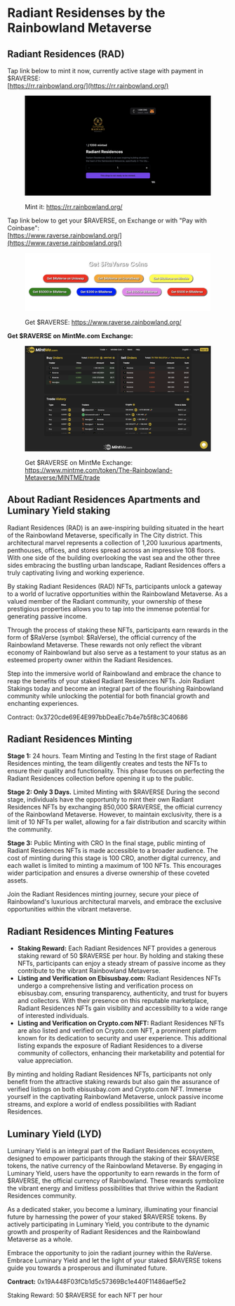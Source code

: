 # Radiant Residenses by the Rainbowland Metaverse

## **Radiant Residences (RAD)**

Tap link below to mint it now, currently active stage with payment in $RAVERSE:\
[https://rr.rainbowland.org/](https://rr.rainbowland.org/)

<figure><img src=".gitbook/assets/Screenshot 2023-07-05 at 17.30.57.png" alt=""><figcaption><p>Mint it: <a href="https://rr.rainbowland.org/">https://rr.rainbowland.org/</a></p></figcaption></figure>

Tap link below to get your $RAVERSE, on Exchange or with "Pay with Coinbase":\
[https://www.raverse.rainbowland.org/](https://www.raverse.rainbowland.org/)

<figure><img src=".gitbook/assets/Screenshot 2023-07-05 at 22.17.46.png" alt=""><figcaption><p>Get $RAVERSE: <a href="https://www.raverse.rainbowland.org/">https://www.raverse.rainbowland.org/</a></p></figcaption></figure>

**Get $RAVERSE on MintMe.com Exchange:**

<figure><img src=".gitbook/assets/Screenshot 2023-07-05 at 22.26.15.png" alt=""><figcaption><p>Get $RAVERSE on MintMe Exchange: <a href="https://www.mintme.com/token/The-Rainbowland-Metaverse/MINTME/trade">https://www.mintme.com/token/The-Rainbowland-Metaverse/MINTME/trade</a></p></figcaption></figure>

## **About Radiant Residences Apartments and** Luminary Yield staking

Radiant Residences (RAD) is an awe-inspiring building situated in the heart of the Rainbowland Metaverse, specifically in The City district. This architectural marvel represents a collection of 1,200 luxurious apartments, penthouses, offices, and stores spread across an impressive 108 floors. With one side of the building overlooking the vast sea and the other three sides embracing the bustling urban landscape, Radiant Residences offers a truly captivating living and working experience.

By staking Radiant Residences (RAD) NFTs, participants unlock a gateway to a world of lucrative opportunities within the Rainbowland Metaverse. As a valued member of the Radiant community, your ownership of these prestigious properties allows you to tap into the immense potential for generating passive income.

Through the process of staking these NFTs, participants earn rewards in the form of $RaVerse (symbol: $RaVerse), the official currency of the Rainbowland Metaverse. These rewards not only reflect the vibrant economy of Rainbowland but also serve as a testament to your status as an esteemed property owner within the Radiant Residences.

Step into the immersive world of Rainbowland and embrace the chance to reap the benefits of your staked Radiant Residences NFTs. Join Radiant Stakings today and become an integral part of the flourishing Rainbowland community while unlocking the potential for both financial growth and enchanting experiences.

Contract: 0x3720cde69E4E997bbDeaEc7b4e7b5f8c3C40686

## Radiant Residences Minting

**Stage 1:** 24 hours. Team Minting and Testing In the first stage of Radiant Residences minting, the team diligently creates and tests the NFTs to ensure their quality and functionality. This phase focuses on perfecting the Radiant Residences collection before opening it up to the public.

**Stage 2: Only 3 Days.** Limited Minting with $RAVERSE During the second stage, individuals have the opportunity to mint their own Radiant Residences NFTs by exchanging 850,000 $RAVERSE, the official currency of the Rainbowland Metaverse. However, to maintain exclusivity, there is a limit of 10 NFTs per wallet, allowing for a fair distribution and scarcity within the community.

**Stage 3:** Public Minting with CRO In the final stage, public minting of Radiant Residences NFTs is made accessible to a broader audience. The cost of minting during this stage is 100 CRO, another digital currency, and each wallet is limited to minting a maximum of 100 NFTs. This encourages wider participation and ensures a diverse ownership of these coveted assets.

Join the Radiant Residences minting journey, secure your piece of Rainbowland's luxurious architectural marvels, and embrace the exclusive opportunities within the vibrant metaverse.

## Radiant Residences Minting Features

* **Staking Reward:** Each Radiant Residences NFT provides a generous staking reward of 50 $RAVERSE per hour. By holding and staking these NFTs, participants can enjoy a steady stream of passive income as they contribute to the vibrant Rainbowland Metaverse.
* **Listing and Verification on Ebisusbay.com:** Radiant Residences NFTs undergo a comprehensive listing and verification process on ebisusbay.com, ensuring transparency, authenticity, and trust for buyers and collectors. With their presence on this reputable marketplace, Radiant Residences NFTs gain visibility and accessibility to a wide range of interested individuals.
* **Listing and Verification on Crypto.com NFT:** Radiant Residences NFTs are also listed and verified on Crypto.com NFT, a prominent platform known for its dedication to security and user experience. This additional listing expands the exposure of Radiant Residences to a diverse community of collectors, enhancing their marketability and potential for value appreciation.

By minting and holding Radiant Residences NFTs, participants not only benefit from the attractive staking rewards but also gain the assurance of verified listings on both ebisusbay.com and Crypto.com NFT. Immerse yourself in the captivating Rainbowland Metaverse, unlock passive income streams, and explore a world of endless possibilities with Radiant Residences.

## **Luminary Yield (LYD)**

Luminary Yield is an integral part of the Radiant Residences ecosystem, designed to empower participants through the staking of their $RAVERSE tokens, the native currency of the Rainbowland Metaverse. By engaging in Luminary Yield, users have the opportunity to earn rewards in the form of $RAVERSE, the official currency of Rainbowland. These rewards symbolize the vibrant energy and limitless possibilities that thrive within the Radiant Residences community.

As a dedicated staker, you become a luminary, illuminating your financial future by harnessing the power of your staked $RAVERSE tokens. By actively participating in Luminary Yield, you contribute to the dynamic growth and prosperity of Radiant Residences and the Rainbowland Metaverse as a whole.

Embrace the opportunity to join the radiant journey within the RaVerse. Embrace Luminary Yield and let the light of your staked $RAVERSE tokens guide you towards a prosperous and illuminated future.

**Contract:** 0x19A448F03fCb1d5c57369Bc1e440F11486aef5e2

Staking Reward: 50 $RAVERSE for each NFT per hour
